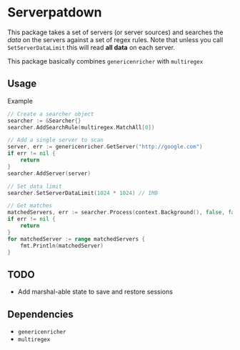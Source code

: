 # Serverpatdown

This package takes a set of servers (or server sources) and searches the _data_ on the servers against a set of regex rules.
Note that unless you call `SetServerDataLimit` this will read **all data** on each server.

This package basically combines `genericenricher` with `multiregex`

## Usage

Example

```go
// Create a searcher object
searcher := &Searcher{}
searcher.AddSearchRule(multiregex.MatchAll[0])

// Add a single server to scan
server, err := genericenricher.GetServer("http://google.com")
if err != nil {
    return
}
searcher.AddServer(server)

// Set data limit
searcher.SetServerDataLimit(1024 * 1024) // 1MB

// Get matches
matchedServers, err := searcher.Process(context.Background(), false, false)
if err != nil {
    return
}
for matchedServer := range matchedServers {
    fmt.Println(matchedServer)
}
```

## TODO

- Add marshal-able state to save and restore sessions

## Dependencies

- `genericenricher`
- `multiregex`
